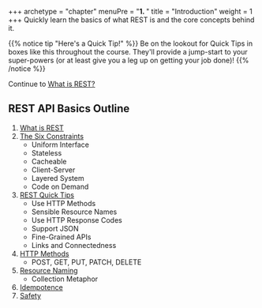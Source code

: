 +++
archetype = "chapter"
menuPre = "<b>1. </b>"
title = "Introduction"
weight = 1
+++
Quickly learn the basics of what REST is and the core concepts behind it.

{{% notice tip "Here's a Quick Tip!" %}}
Be on the lookout for Quick Tips in boxes like this throughout the course. They'll provide a jump-start to your super-powers
(or at least give you a leg up on getting your job done)!
{{% /notice %}}

Continue to [What is REST?](/introduction/whatisrest.html)

## REST API Basics Outline
1. [What is REST](/introduction/whatisrest.html)
2. [The Six Constraints](/introduction/restconstraints.html)
    - Uniform Interface
    - Stateless
    - Cacheable
    - Client-Server
    - Layered System
    - Code on Demand
3. [REST Quick Tips](/introduction/restquicktips.html)
    - Use HTTP Methods
    - Sensible Resource Names
    - Use HTTP Response Codes
    - Support JSON
    - Fine-Grained APIs
    - Links and Connectedness
4. [HTTP Methods](/introduction/httpmethods.html)
    - POST, GET, PUT, PATCH, DELETE
5. [Resource Naming](/introduction/resourcenaming.html)
    - Collection Metaphor
6. [Idempotence](/introduction/idempotence.html)
7. [Safety](/introduction/safety.html)
